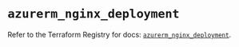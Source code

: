 # `azurerm_nginx_deployment`

Refer to the Terraform Registry for docs: [`azurerm_nginx_deployment`](https://registry.terraform.io/providers/hashicorp/azurerm/3.93.0/docs/resources/nginx_deployment).
